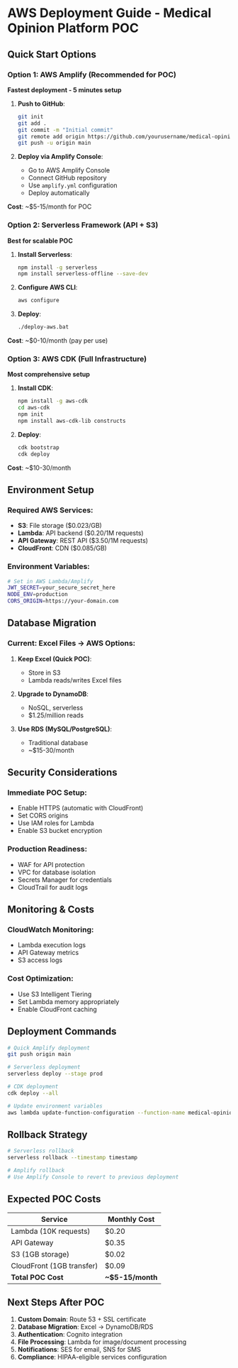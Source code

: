# AWS Deployment Guide - Medical Opinion Platform POC

## Quick Start Options

### Option 1: AWS Amplify (Recommended for POC)
**Fastest deployment - 5 minutes setup**

1. **Push to GitHub**:
   ```bash
   git init
   git add .
   git commit -m "Initial commit"
   git remote add origin https://github.com/yourusername/medical-opinion-platform.git
   git push -u origin main
   ```

2. **Deploy via Amplify Console**:
   - Go to AWS Amplify Console
   - Connect GitHub repository
   - Use `amplify.yml` configuration
   - Deploy automatically

**Cost**: ~$5-15/month for POC

### Option 2: Serverless Framework (API + S3)
**Best for scalable POC**

1. **Install Serverless**:
   ```bash
   npm install -g serverless
   npm install serverless-offline --save-dev
   ```

2. **Configure AWS CLI**:
   ```bash
   aws configure
   ```

3. **Deploy**:
   ```bash
   ./deploy-aws.bat
   ```

**Cost**: ~$0-10/month (pay per use)

### Option 3: AWS CDK (Full Infrastructure)
**Most comprehensive setup**

1. **Install CDK**:
   ```bash
   npm install -g aws-cdk
   cd aws-cdk
   npm init
   npm install aws-cdk-lib constructs
   ```

2. **Deploy**:
   ```bash
   cdk bootstrap
   cdk deploy
   ```

**Cost**: ~$10-30/month

## Environment Setup

### Required AWS Services:
- **S3**: File storage ($0.023/GB)
- **Lambda**: API backend ($0.20/1M requests)
- **API Gateway**: REST API ($3.50/1M requests)
- **CloudFront**: CDN ($0.085/GB)

### Environment Variables:
```bash
# Set in AWS Lambda/Amplify
JWT_SECRET=your_secure_secret_here
NODE_ENV=production
CORS_ORIGIN=https://your-domain.com
```

## Database Migration

### Current: Excel Files → AWS Options:

1. **Keep Excel (Quick POC)**:
   - Store in S3
   - Lambda reads/writes Excel files

2. **Upgrade to DynamoDB**:
   - NoSQL, serverless
   - $1.25/million reads

3. **Use RDS (MySQL/PostgreSQL)**:
   - Traditional database
   - ~$15-30/month

## Security Considerations

### Immediate POC Setup:
- Enable HTTPS (automatic with CloudFront)
- Set CORS origins
- Use IAM roles for Lambda
- Enable S3 bucket encryption

### Production Readiness:
- WAF for API protection
- VPC for database isolation
- Secrets Manager for credentials
- CloudTrail for audit logs

## Monitoring & Costs

### CloudWatch Monitoring:
- Lambda execution logs
- API Gateway metrics
- S3 access logs

### Cost Optimization:
- Use S3 Intelligent Tiering
- Set Lambda memory appropriately
- Enable CloudFront caching

## Deployment Commands

```bash
# Quick Amplify deployment
git push origin main

# Serverless deployment
serverless deploy --stage prod

# CDK deployment
cdk deploy --all

# Update environment variables
aws lambda update-function-configuration --function-name medical-opinion-api --environment Variables="{JWT_SECRET=newsecret}"
```

## Rollback Strategy

```bash
# Serverless rollback
serverless rollback --timestamp timestamp

# Amplify rollback
# Use Amplify Console to revert to previous deployment
```

## Expected POC Costs

| Service | Monthly Cost |
|---------|-------------|
| Lambda (10K requests) | $0.20 |
| API Gateway | $0.35 |
| S3 (1GB storage) | $0.02 |
| CloudFront (1GB transfer) | $0.09 |
| **Total POC Cost** | **~$5-15/month** |

## Next Steps After POC

1. **Custom Domain**: Route 53 + SSL certificate
2. **Database Migration**: Excel → DynamoDB/RDS
3. **Authentication**: Cognito integration
4. **File Processing**: Lambda for image/document processing
5. **Notifications**: SES for email, SNS for SMS
6. **Compliance**: HIPAA-eligible services configuration